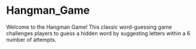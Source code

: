 # Hangman_Game
Welcome to the Hangman Game! This classic word-guessing game challenges players to guess a hidden word by suggesting letters within a 6 number of attempts.

